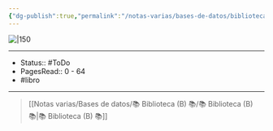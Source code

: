 ```yaml
---
{"dg-publish":true,"permalink":"/notas-varias/bases-de-datos/biblioteca-b/b-el-principito/"}
---
```



![|150](http://books.google.com/books/content?id=6-eREAAAQBAJ&printsec=frontcover&img=1&zoom=1&edge=curl&source=gbs_api)

---

- Status:: #ToDo 
- PagesRead:: 0 - 64
- #libro 

---

> [[Notas varias/Bases de datos/📚 Biblioteca (B) 📚/📚 Biblioteca (B) 📚\|📚 Biblioteca (B) 📚]]